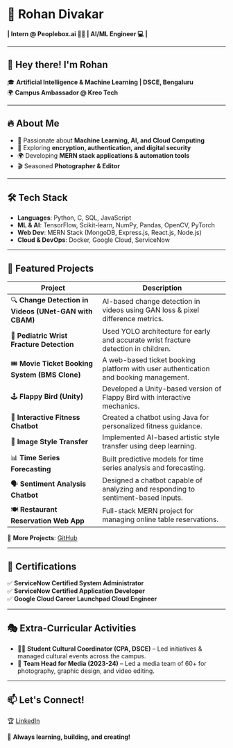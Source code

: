 # 🚀 Rohan Divakar  
**| Intern @ Peoplebox.ai 🧑‍💼 | AI/ML Engineer 💻 |**  

---

## 👋 Hey there! I'm Rohan  
🎓 **Artificial Intelligence & Machine Learning | DSCE, Bengaluru**  
🌍 **Campus Ambassador @ Kreo Tech**  

---

## 🔥 About Me  
- 🧠 Passionate about **Machine Learning, AI, and Cloud Computing**  
- 🔐 Exploring **encryption, authentication, and digital security**  
- 🌍 Developing **MERN stack applications & automation tools**  
- 🎬 Seasoned **Photographer & Editor**  

---

## 🛠 Tech Stack  
- **Languages**: Python, C, SQL, JavaScript  
- **ML & AI**: TensorFlow, Scikit-learn, NumPy, Pandas, OpenCV, PyTorch  
- **Web Dev**: MERN Stack (MongoDB, Express.js, React.js, Node.js)  
- **Cloud & DevOps**: Docker, Google Cloud, ServiceNow  

---

## 📌 Featured Projects  
| Project | Description |
|---------|------------|
| 🔍 **Change Detection in Videos (UNet-GAN with CBAM)** | AI-based change detection in videos using GAN loss & pixel difference metrics. |
| 🏥 **Pediatric Wrist Fracture Detection** | Used YOLO architecture for early and accurate wrist fracture detection in children. |
| 🎟️ **Movie Ticket Booking System (BMS Clone)** | A web-based ticket booking platform with user authentication and booking management. |
| 🕹️ **Flappy Bird (Unity)** | Developed a Unity-based version of Flappy Bird with interactive mechanics. |
| 🤖 **Interactive Fitness Chatbot** | Created a chatbot using Java for personalized fitness guidance. |
| 🎨 **Image Style Transfer** | Implemented AI-based artistic style transfer using deep learning. |
| 📊 **Time Series Forecasting** | Built predictive models for time series analysis and forecasting. |
| 🗣️ **Sentiment Analysis Chatbot** | Designed a chatbot capable of analyzing and responding to sentiment-based inputs. |
| 🍽️ **Restaurant Reservation Web App** | Full-stack MERN project for managing online table reservations. |

🔗 **More Projects**: [GitHub](https://github.com/Rohand19?tab=repositories)  

---

## 📜 Certifications  
✅ **ServiceNow Certified System Administrator**  
✅ **ServiceNow Certified Application Developer**  
✅ **Google Cloud Career Launchpad Cloud Engineer**  

---

## 🎭 Extra-Curricular Activities  
- 🧙‍♂️ **Student Cultural Coordinator (CPA, DSCE)** – Led initiatives & managed cultural events across the campus.  
- 🎥 **Team Head for Media (2023-24)** – Led a media team of 60+ for photography, graphic design, and video editing.  

---

## 📫 Let's Connect!  
🏆 [LinkedIn](https://www.linkedin.com/in/rohan-divakar-b47417230/)  

🚀 **Always learning, building, and creating!**  
